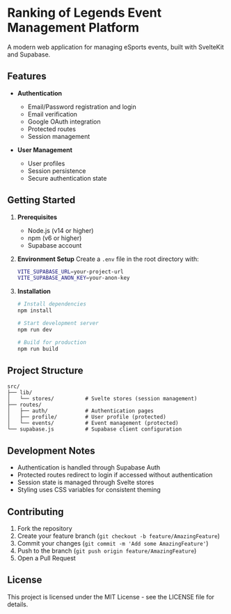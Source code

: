 # Ranking of Legends Event Management Platform

A modern web application for managing eSports events, built with SvelteKit and Supabase.

## Features

- **Authentication**
  - Email/Password registration and login
  - Email verification
  - Google OAuth integration
  - Protected routes
  - Session management

- **User Management**
  - User profiles
  - Session persistence
  - Secure authentication state

## Getting Started

1. **Prerequisites**
   - Node.js (v14 or higher)
   - npm (v6 or higher)
   - Supabase account

2. **Environment Setup**
   Create a `.env` file in the root directory with:
   ```bash
   VITE_SUPABASE_URL=your-project-url
   VITE_SUPABASE_ANON_KEY=your-anon-key
   ```

3. **Installation**
   ```bash
   # Install dependencies
   npm install

   # Start development server
   npm run dev

   # Build for production
   npm run build
   ```

## Project Structure

```
src/
├── lib/
│   └── stores/          # Svelte stores (session management)
├── routes/
│   ├── auth/            # Authentication pages
│   ├── profile/         # User profile (protected)
│   └── events/          # Event management (protected)
└── supabase.js          # Supabase client configuration
```

## Development Notes

- Authentication is handled through Supabase Auth
- Protected routes redirect to login if accessed without authentication
- Session state is managed through Svelte stores
- Styling uses CSS variables for consistent theming

## Contributing

1. Fork the repository
2. Create your feature branch (`git checkout -b feature/AmazingFeature`)
3. Commit your changes (`git commit -m 'Add some AmazingFeature'`)
4. Push to the branch (`git push origin feature/AmazingFeature`)
5. Open a Pull Request

## License

This project is licensed under the MIT License - see the LICENSE file for details.
